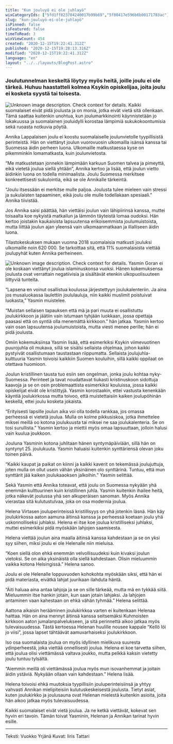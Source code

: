```yaml
---
title: "Kun jouluyö ei ole juhlayö"
wixCategoryIds: ["5fd1ff823784240017b99b69","5f80417e596b6b00171783ac"]
slug: "kun-jouluyö-ei-ole-juhlayö"
isPinned: false
isFeatured: false
timeToRead: 3
wixViewCount: 454
created: "2020-12-15T19:22:41.312Z"
published: "2020-12-15T19:28:13.316Z"
modified: "2020-12-15T19:22:41.312Z"
language: "en"
layout: "../../layouts/BlogPost.astro"
---
```

### Joulutunnelman keskeltä löytyy myös heitä, joille joulu ei ole tärkeä. Huhuu haastatteli kolmea Ksykin opiskelijaa, joita joulu ei kosketa syystä tai toisesta.

![Unknown image description. Check context for details.](https://static.wixstatic.com/media/2da4fc_70c6194f8a9d4f0d99b379f36b6bc20d~mv2.jpg)
Kaikki suomalaiset eivät pidä joulusta ja on monia, jotka eivät vietä sitä ollenkaan. Tämä saattaa kuitenkin unohtua, kun joulumarkkinointi käynnistetään jo lokakuussa ja suomalainen jouluidylli korostaa lämpimiä sukukokoontumisia sekä ruoasta notkuvia pöytiä.

Annika Lappalaisen joulu ei koostu suomalaiselle joulunvietolle tyypillisistä perinteistä. Hän on viettänyt joulun vuorovuosin ulkomailla isänsä kanssa tai Suomessa äidin perheen luona. Ulkomaille matkustaessa kyse on pikemminkin lomamatkasta, kuin joulunvietosta. 

“Me matkustetaan jonnekin lämpimään karkuun Suomen talvea ja pimeyttä, eikä vietetä joulua siellä yhtään”, Annika kertoo ja lisää, että joulun vietto äidinkin luona on todella minimaalista. Joulu Suomessa merkitsee konkreettisesti sukulointia, eikä se ole Annikalle tärkeintä. 

“Joulu itsessään ei merkitse mulle paljoa. Joulusta tulee mieleen vain stressi ja sukulaisten tapaaminen, eikä joulu ole mulle todellakaan spesiaali.” Annika tiivistää.

Jos Annika saisi päättää, hän viettäisi joulun vain lähipiirinsä kanssa, muttei toisaalta  koe nykyistä matkailun ja lämmön täyteistä lomaa oudoksi. Hän kertoo joistakin kaukaisista lapsuutensa erikoisemmista joulumuistoista, mutta liittää joulun ajan yleensä vain ulkomaanmatkaan ja illalliseen äidin luona.

Tilastokeskuksen mukaan vuonna 2018 suomalaisia matkusti jouluksi ulkomaille noin 620 000. Se tarkoittaa sitä, että 11% suomalaisista viettää joulupyhät kuten Annika perheineen. 


![Unknown image description. Check context for details.](https://static.wixstatic.com/media/2da4fc_3b495ba1f37d4f1496c735c459f5228d~mv2.jpg)
Yasmin Goran ei ole koskaan viettänyt joulua islaminuskonsa vuoksi. Hänen kokemuksensa joulusta ovat verrattain negatiivisia ja sisältävät etenkin ulkopuolisuuteen liittyviä tunteita.

“Lapsena en voinut osallistua koulussa järjestettyyn joulukalenteriin. Ja aina jos musaluokassa laulettiin joululauluja, niin kaikki muslimit poistuivat luokasta,” Yasmin muistelee.

“Muistan sellaisen tapauksen että mä ja pari muuta ei osallistuttu joulukirkkoon ja jäätiin vain istumaan tyhjään luokkaan, jossa opettaja paasasi että on syntiä olla menemättä kirkkoon.” hän jatkaa. Yasmin kertoo vain osan lapsuutensa joulumuistoista, mutta viesti menee perille; hän ei pidä joulusta. 

Omiin kokemuksiinsa Yasmin lisää, että esimerkiksi Ksykin viimevuotinen puurojuhla oli mukava, sillä se sisälsi sellaista ohjelmaa, johon kaikki pystyivät osallistumaan taustastaan riippumatta. Sellaista joulujuhla-kulttuuria Yasmin toivoisi kaikkiin Suomen kouluihin, sillä kaikki oppilaat on otettava huomioon. 

Joulun kristillinen tausta tuo esiin sen ongelman, jonka joulu kohtaa nyky-Suomessa. Perinteet ja tavat noudattavat tiukasti kristinuskoon sidottuja kaavoja ja se on osin problemaattista esimerkiksi kouluissa, jossa kaikki opiskelijat eivät ole kristittyjä. Yasmin korostaakin, ettei vastusta kenenkään käyntiä joulukirkossa mutta toivoo, että muistettaisiin kaiken joulupöhinän keskellä, ettei joulu kosketa jokaista.

“Erityisesti lapsille joulun aika voi olla todella rankkaa, jos omassa perheessä ei vietetä joulua. Mulla on kolme pikkusiskoa, jotka ihmettelee miksei meillä oo kotona joulukuusta tai miksei ne saa joulukalenteria. Se on tosi surullista.” Yasmin kertoo ja miettii myös omaa lapsuuttaan, jolloin halusi vain kuulua joukkoon.

Jouluna Yasminin kotona juhlitaan hänen syntymäpäiviään, sillä hän on syntynyt 25. joulukuuta. Yasmin haluaisi kuitenkin synttäriensä olevan joku toinen päivä.

“Kaikki kaupat ja paikat on kiinni ja kaikki kaverit on tekemässä joulujuttuja, joten mulla on ollut usein vähän yksinäinen olo synttärinä. Tuntuu, että mun synttärit jää kaiken joulukaaoksen jalkoihin.” Yasmin selittää.

Sekä Yasmin että Annika toteavat, että joulu on Suomessa nykyään yhä enemmän kulttuurinen kuin kristillinen juhla. Yasmin kuitenkin ihailee heitä, jotka näkevät joulussa yhä sen alkuperäisen sanoman. Myös Annika vierastaa sitä kulutustulvaa, joka on osa modernia joulua.

Helena Virtasen jouluperinteissä kristillisyys on yhä jotenkin läsnä. Hän käy joulukirkossa aaton aamuna äitinsä kanssa ja perheessä koetaan joulu yhä uskonnolliseksi juhlaksi. Helena ei itse koe joulua kristilliseksi juhlaksi, muttei esimerkiksi pidä myöskään lahjojen saamisesta. 

Helena viettää joulun aina maalla äitinsä kanssa kahdestaan ja se on yksi syy siihen, miksi joulu ei ole Helenalle niin mieluisa.  

“Koen siellä olon ehkä enemmän velvollisuudeksi kuin kivaksi joulun vietoksi. Se on aika yksinäistä olla siellä kahdestaan. Olisin mieluummin vaikka kotona Helsingissä.” Helena sanoo.

Joulu ei ole Helenalle loppuvuoden kohokohta myöskään siksi, että hän ei pidä materiasta, eivätkä lahjat juurikaan ilahduta häntä. 

“Äiti haluaa aina antaa lahjoja ja se on sille tärkeää, mutta mä en tykkää siitä. Mieluummin itse hankin jotain, kun saan jotain lahjaksi. Ja lahjojen antaminen vaan kahestaan on ehkä vähän tyhmää.” Helena selittää.

Aattona aikaisin herääminen joulukirkkoa varten ei kuitenkaan Helenaa haittaa. Hän on aina mennyt äitinsä kanssa seitsemäksi Kuhmoisten kirkkoon aaton jumalanpalvelukseen, ja sitä perinnettä aikoo jatkaa myös tulevaisuudessa. Tästä kertoessa Helenan huulille nousee kappale “Kellö löi jo viisi”, jossa lapset tähtäävät aamuvarhaiseksi joulukirkkoon.

Iso osa suomalaista joulua on myös idyllinen mielikuva suuresta ydinperheestä, joka viettää onnellisesti joulua. Helena ei koe tarvetta siihen, että joulua olisi viettämässä valtava joukko, mutta pelkkä kaksin vietetty joulu tuntuu tylsältä.

“Aiemmin meillä oli viettämässä joulua myös mun isovanhemmat ja joitain äidin ystäviä. Nykyään ollaan vain kahdestaan.” Helena lisää. 

Helena toivoisi ehkä muutoksia tyypillisiin jouluperinteisiinsä ja yhtyy vahvasti Annikan mielipiteisiin kulutuskeskeisestä joulusta. Tietyt asiat, kuten joulukirkko ja joulusauna ovat Helenan mielestä kuitenkin asioita, joita hän aikoo jatkaa myös tulevaisuudessa. 

Kaikki suomalaiset eivät vietä joulua. Ja ne ketkä viettävät, kokevat sen hyvin eri tavoin. Tämän toivat Yasminin, Helenan ja Annikan tarinat hyvin esille. 


---
Teksti: Vuokko Yrjänä
Kuvat: Iiris Tattari

